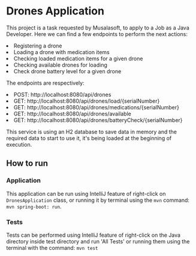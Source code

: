 <h1>Drones Application</h1>
<p>This project is a task requested by Musalasoft, to apply to a Job as
a Java Developer. Here we can find a few endpoints to perform the next actions:</p>
<li>Registering a drone</li>
<li>Loading a drone with medication items</li>
<li>Checking loaded medication items for a given drone</li>
<li>Checking available drones for loading</li>
<li>Check drone battery level for a given drone</li>
<p>The endpoints are respectively:</p>
<li>POST: http://localhost:8080/api/drones</li>
<li>GET: http://localhost:8080/api/drones/load/{serialNumber}</li>
<li>GET: http://localhost:8080/api/drones/medications/{serialNumber}</li>
<li>GET: http://localhost:8080/api/drones/available</li>
<li>GET: http://localhost:8080/api/drones/batteryCheck/{serialNumber}</li>
<p>This service is using an H2 database to save data in memory and the 
required data to start to use it, it's being loaded at the beginning of 
execution.</p>
<h2>How to run</h2>
<h3>Application</h3>
<p>This application can be run using IntelliJ feature of right-click on 
<code>DronesApplication</code> class, or running it by terminal using the 
<code>mvn</code> command: <code>mvn spring-boot: run</code>.</p>
<h3>Tests</h3>
<p>Tests can be performed using IntelliJ feature of right-click on the Java 
directory inside test directory and run 'All Tests' or running them using 
the terminal with the command: <code>mvn test</code></p>